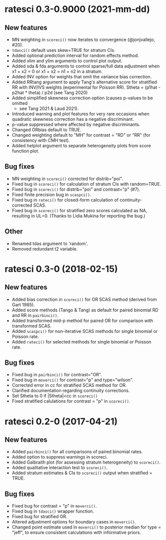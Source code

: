 # ratesci 0.3-0.9000 (2021-mm-dd)

## New features
* MN weighting in `scoreci()` now iterates to convergence (@jonjvallejo, #20).
* `tdasci()` default uses skew=TRUE for stratum CIs.
* Added optional prediction interval for random effects method.
* Added xlim and ylim arguments to control plot output.
* Added sda & fda arguments to control sparse/full data adjustment 
    when x1 + x2 = 0 or x1 + x2 = n1 + n2 in a stratum.
* Added INV option for weights that omit the variance bias correction.
* Added RRtang argument to apply Tang's alternative score
  for stratified RR with INV/IVS weights (experimental for Poisson RR).
    Stheta = (p1hat - p2hat * theta) / p2d  (see Tang 2020)
* Added simplified skewness correction option (causes p-values to be omitted 
  - see Tang 2021 & Laud 2021).
* Introduced warning and plot features for very rare occasions when quadratic 
  skewness correction has a negative discriminant.
* p-value suppressed where affected by negative discriminants.
* Changed ORbias default to TRUE.
* Changed weighting default to "MH" for contrast = "RD" or "RR" (for consistency
  with CMH test).
* Added hetplot argument to separate heterogeneity plots from score function plot.

## Bug fixes
* MN weighting in `scoreci()` corrected for distrib="poi".
* Fixed bug in `scoreci()` for calculation of stratum CIs with random=TRUE.
* Fixed bug in `scoreci()` for distrib="poi" and contrast="p" (#7).
* Fixed finite precision bug in `scaspci()`.
* Fixed bug in `rateci()` for closed-form calculation of continuity-corrected SCAS.
* Fixed bug in `scoreci()` for stratified zero scores calculated as NA, resulting in UL=0. (Thanks to Lidia Mukina for reporting the bug.)

## Other
* Renamed tdas argument to 'random'.
* Removed redundant t2 variable.

# ratesci 0.3-0 (2018-02-15)

## New features
* Added bias correction in `scoreci()` for OR SCAS method (derived from Gart 1985).
* Added score methods (Tango & Tang) as default for paired binomial RD and RR in `pairbinci()`.
* Added transformed mid-p method for paired OR for comparison with transformed SCAS.
* Added `scaspci()` for non-iterative SCAS methods for single binomial or Poisson rate.
* Added `rateci()` for selected methods for single binomial or Poisson rate.

## Bug fixes
* Fixed bug in `pairbinci()` for contrast="OR".
* Fixed bug in `moverci()` for contrast="p" and type="wilson".
* Corrected error in cc for stratified SCAS method for OR.
* Clarified documentation regarding continuity corrections.
* Set Stheta to 0 if |Stheta|<cc in `scoreci()`
* Fixed stratified calulations for contrast = "p" in `scoreci()`.

# ratesci 0.2-0 (2017-04-21)

## New features
* Added `pairbinci()` for all comparisons of paired binomial rates.
* Added option to suppress warnings in scoreci.
* Added Galbraith plot (for assessing stratum heterogeneity) to `scoreci()`.
* Added qualitative interaction test to `scoreci()`.
* Added stratum estimates & CIs to `scoreci()` output when stratified = TRUE.

## Bug fixes
* Fixed bug for contrast = "p" in `moverci()`.
* Fixed bug in `tdasci()` wrapper function.
* Fixed bug for stratified OR.
* Altered adjustment options for boundary cases in `moverci()`.
* Changed point estimate used in `moverci()` to posterior median for type = "jeff",
  to ensure consistent calculations with informative priors.
